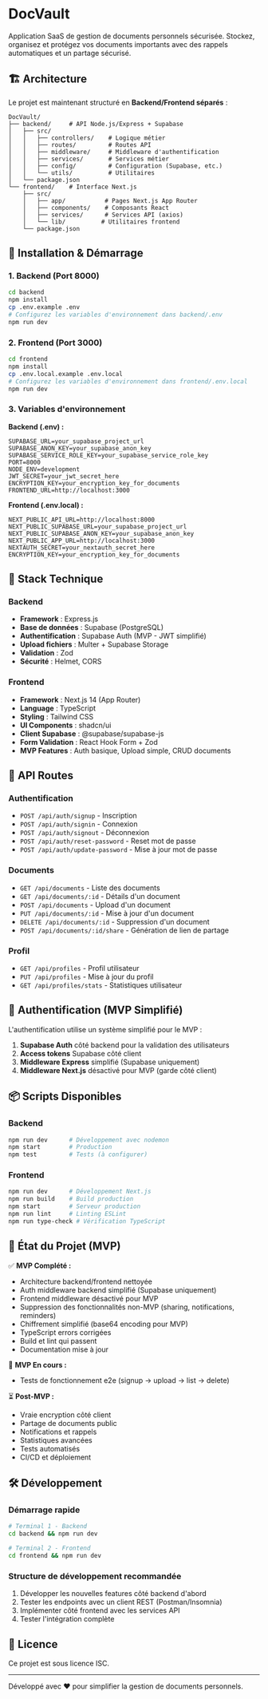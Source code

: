 # DocVault

Application SaaS de gestion de documents personnels sécurisée. Stockez, organisez et protégez vos documents importants avec des rappels automatiques et un partage sécurisé.

## 🏗 Architecture

Le projet est maintenant structuré en **Backend/Frontend séparés** :

```
DocVault/
├── backend/     # API Node.js/Express + Supabase
│   ├── src/
│   │   ├── controllers/    # Logique métier
│   │   ├── routes/         # Routes API
│   │   ├── middleware/     # Middleware d'authentification
│   │   ├── services/       # Services métier
│   │   ├── config/         # Configuration (Supabase, etc.)
│   │   └── utils/          # Utilitaires
│   └── package.json
└── frontend/    # Interface Next.js
    ├── src/
    │   ├── app/           # Pages Next.js App Router
    │   ├── components/    # Composants React
    │   ├── services/      # Services API (axios)
    │   └── lib/          # Utilitaires frontend
    └── package.json
```

## 🚀 Installation & Démarrage

### 1. Backend (Port 8000)

```bash
cd backend
npm install
cp .env.example .env
# Configurez les variables d'environnement dans backend/.env
npm run dev
```

### 2. Frontend (Port 3000)

```bash
cd frontend
npm install
cp .env.local.example .env.local
# Configurez les variables d'environnement dans frontend/.env.local
npm run dev
```

### 3. Variables d'environnement

**Backend (.env) :**
```env
SUPABASE_URL=your_supabase_project_url
SUPABASE_ANON_KEY=your_supabase_anon_key
SUPABASE_SERVICE_ROLE_KEY=your_supabase_service_role_key
PORT=8000
NODE_ENV=development
JWT_SECRET=your_jwt_secret_here
ENCRYPTION_KEY=your_encryption_key_for_documents
FRONTEND_URL=http://localhost:3000
```

**Frontend (.env.local) :**
```env
NEXT_PUBLIC_API_URL=http://localhost:8000
NEXT_PUBLIC_SUPABASE_URL=your_supabase_project_url
NEXT_PUBLIC_SUPABASE_ANON_KEY=your_supabase_anon_key
NEXT_PUBLIC_APP_URL=http://localhost:3000
NEXTAUTH_SECRET=your_nextauth_secret_here
ENCRYPTION_KEY=your_encryption_key_for_documents
```

## 🔧 Stack Technique

### Backend
- **Framework** : Express.js
- **Base de données** : Supabase (PostgreSQL)
- **Authentification** : Supabase Auth (MVP - JWT simplifié)
- **Upload fichiers** : Multer + Supabase Storage
- **Validation** : Zod
- **Sécurité** : Helmet, CORS

### Frontend
- **Framework** : Next.js 14 (App Router)
- **Language** : TypeScript
- **Styling** : Tailwind CSS
- **UI Components** : shadcn/ui
- **Client Supabase** : @supabase/supabase-js
- **Form Validation** : React Hook Form + Zod
- **MVP Features** : Auth basique, Upload simple, CRUD documents

## 📡 API Routes

### Authentification
- `POST /api/auth/signup` - Inscription
- `POST /api/auth/signin` - Connexion
- `POST /api/auth/signout` - Déconnexion
- `POST /api/auth/reset-password` - Reset mot de passe
- `POST /api/auth/update-password` - Mise à jour mot de passe

### Documents
- `GET /api/documents` - Liste des documents
- `GET /api/documents/:id` - Détails d'un document
- `POST /api/documents` - Upload d'un document
- `PUT /api/documents/:id` - Mise à jour d'un document
- `DELETE /api/documents/:id` - Suppression d'un document
- `POST /api/documents/:id/share` - Génération de lien de partage

### Profil
- `GET /api/profiles` - Profil utilisateur
- `PUT /api/profiles` - Mise à jour du profil
- `GET /api/profiles/stats` - Statistiques utilisateur

## 🔐 Authentification (MVP Simplifié)

L'authentification utilise un système simplifié pour le MVP :
1. **Supabase Auth** côté backend pour la validation des utilisateurs
2. **Access tokens** Supabase côté client
3. **Middleware Express** simplifié (Supabase uniquement)
4. **Middleware Next.js** désactivé pour MVP (garde côté client)

## 📦 Scripts Disponibles

### Backend
```bash
npm run dev      # Développement avec nodemon
npm start        # Production
npm test         # Tests (à configurer)
```

### Frontend
```bash
npm run dev      # Développement Next.js
npm run build    # Build production
npm start        # Serveur production
npm run lint     # Linting ESLint
npm run type-check # Vérification TypeScript
```

## 🚦 État du Projet (MVP)

✅ **MVP Complété :**
- Architecture backend/frontend nettoyée
- Auth middleware backend simplifié (Supabase uniquement)
- Frontend middleware désactivé pour MVP
- Suppression des fonctionnalités non-MVP (sharing, notifications, reminders)
- Chiffrement simplifié (base64 encoding pour MVP)
- TypeScript errors corrigées
- Build et lint qui passent
- Documentation mise à jour

🔄 **MVP En cours :**
- Tests de fonctionnement e2e (signup → upload → list → delete)

⏳ **Post-MVP :**
- Vraie encryption côté client
- Partage de documents public
- Notifications et rappels
- Statistiques avancées
- Tests automatisés
- CI/CD et déploiement

## 🛠 Développement

### Démarrage rapide
```bash
# Terminal 1 - Backend
cd backend && npm run dev

# Terminal 2 - Frontend  
cd frontend && npm run dev
```

### Structure de développement recommandée
1. Développer les nouvelles features côté backend d'abord
2. Tester les endpoints avec un client REST (Postman/Insomnia)
3. Implémenter côté frontend avec les services API
4. Tester l'intégration complète

## 📄 Licence

Ce projet est sous licence ISC.

---

Développé avec ❤️ pour simplifier la gestion de documents personnels.